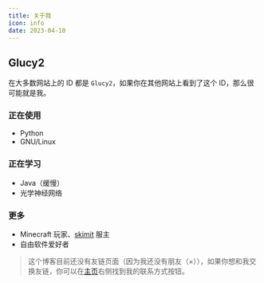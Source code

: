 ```yaml
---
title: 关于我
icon: info
date: 2023-04-10
---
```


## Glucy2

在大多数网站上的 ID 都是 `Glucy2`，如果你在其他网站上看到了这个 ID，那么很可能就是我。

### 正在使用
- Python
- GNU/Linux

### 正在学习
- Java（缓慢）
- 光学神经网络

### 更多

- Minecraft 玩家、[skimit](https://skimit.cn/) 服主
- 自由软件爱好者

> 这个博客目前还没有友链页面（因为我还没有朋友（×）），如果你想和我交换友链，你可以在[主页](/)右侧找到我的联系方式按钮。